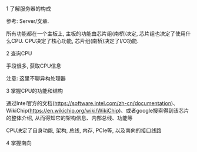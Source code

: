 

1 了解服务器的构成

参考: Server/文章. 

所有功能都在一个主板上, 主板的功能由芯片组(南桥)决定, 芯片组也决定了使用什么CPU. CPU决定了核心功能, 芯片组(南桥)决定了I/O功能.

2 查询CPU

手段很多, 获取CPU信息

注意: 这里不聊异构处理器

3 掌握CPU的功能和结构

通过Intel官方的文档(https://software.intel.com/zh-cn/documentation)、WikiChip(https://en.wikichip.org/wiki/WikiChip)、或者google搜索得到该芯片的整体介绍, 从而得知它的架构信息、内部总线、功能等

CPU决定了自身功能, 架构, 总线, 内存, PCIe等, 以及南向的接口线路

4 掌握南向





